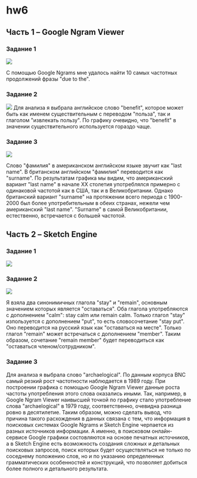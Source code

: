 # hw6
## Часть 1 – Google Ngram Viewer
### Задание 1 
![](https://github.com/maryezhova/hw6/blob/master/screenshot1.png)

С помощью Google Ngrams мне удалось найти 10 самых частотных продолжений фразы "due to the".
### Задание 2
![](https://github.com/maryezhova/hw6/blob/master/screenshot2.png)
Для анализа я выбрала английское слово "benefit", которое может быть как именем существительным с переводом "польза", так и глаголом "извлекать пользу". По графику очевидно, что "benefit" в значении существительного используется гораздо чаще. 
### Задание 3
![](https://github.com/maryezhova/hw6/blob/master/screenshot3.png)

Слово "фамилия" в американском английском языке звучит как "last name". В британском английском "фамилия" переводится как "surname". По результатам графика мы видим, что американский вариант "last name" в начале XX столетия употреблялся примерно с одинаковой частотой как в США, так и в Великобритании. Однако британский вариант "surname" на протяжении всего периода с 1900-2000 был более употребительным в обеих странах, нежели чем американский "last name". "Surname" в самой Великобритании, естественно, встречается с большей частотой.
## Часть 2 – Sketch Engine
### Задание 1
![](https://github.com/maryezhova/hw6/blob/master/screenshot4.png)
### Задание 2
![](https://github.com/maryezhova/hw6/blob/master/screenshot5.png)

Я взяла два синонимичных глагола "stay" и "remain", основным значением которых является "оставаться". Оба глагола употребляются с дополнением "calm": stay calm или remain calm. Только глагол "stay" изпользуется с дополнением "put", то есть словосочетание "stay put". Оно переводится на русский язык как "оставаться на месте". Только глагол "remain" может встречаться с дополнением "member". Таким образом, сочетание "remain member" будет переводиться как "оставаться членом/сотрудником".
### Задание 3
Для анализа я выбрала слово "archaelogical". По данным корпуса BNC самый резкий рост частотности наблюдается в 1989 году. При построении графика с помощью Google Ngram Viewer данные роста частоты употребления этого слова оказались иными. Так, например, в Google Ngram Viewer наивысшей точкой по графику стало употребление слова "archaelogical" в 1979 году, соответственно, очевидна разница ровно в десятилетие. Таким образом, можно сделать вывод, что причина такого расхождения в данных связана с тем, что информация в поисковых системах Google Ngrams и Sketch Engine черпается из разных источников информации. А именно, в поисковом онлайн-сервисе Google графики состовляются на основе печатных источников, а в Sketch Engine есть возможность создания сложных и детальных поисковых запросов, поиск которых будет осуществляться не только по соседнему положению слов, но и по указанию определенных грамматических особенностей и конструкций, что позволяет добиться более полного и детального результата.
